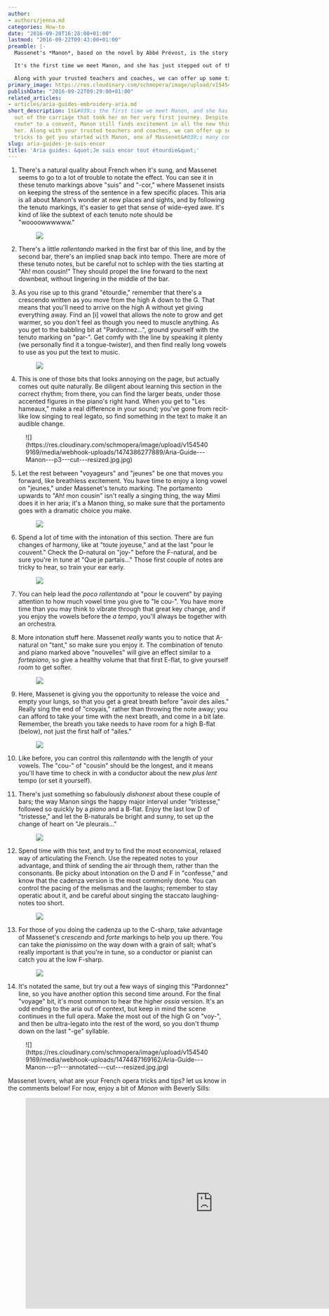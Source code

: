 ```yaml
---
author:
- authors/jenna.md
categories: How-to
date: "2016-09-20T16:28:00+01:00"
lastmod: "2016-09-22T09:43:00+01:00"
preamble: |-
  Massenet's *Manon*, based on the novel by Abbé Prévost, is the story of a young woman with a large appetite for life, yet born within the confines of 18th-century France. Manon is a fascinating reflection of her audience; some may find her naïve, some may find her opportunistic. Be she benevolent or otherwise, Manon is a challenging, beautiful, and layered role for sopranos, starting with this aria in Act I, "Je suis encor tout étourdie."

  It's the first time we meet Manon, and she has just stepped out of the carriage that took her on her very first journey. Despite her being *en route* to a convent, Manon still finds excitement in all the new things surrounding her.

  Along with your trusted teachers and coaches, we can offer up some tips and tricks to get you started with Manon, one of Massenet's many complicated ladies.
primary_image: https://res.cloudinary.com/schmopera/image/upload/v1545409169/media/webhook-uploads/1474482987221/2016-09-22---Manon.jpg.jpg
publishDate: "2016-09-22T09:29:00+01:00"
related_articles:
- articles/aria-guides-embroidery-aria.md
short_description: It&#039;s the first time we meet Manon, and she has just stepped
  out of the carriage that took her on her very first journey. Despite her being *en
  route* to a convent, Manon still finds excitement in all the new things surrounding
  her. Along with your trusted teachers and coaches, we can offer up some tips and
  tricks to get you started with Manon, one of Massenet&#039;s many complicated ladies.
slug: aria-guides-je-suis-encor
title: 'Aria guides: &quot;Je suis encor tout étourdie&quot;'
---
```


1. There's a natural quality about French when it's sung, and Massenet seems to go to a lot of trouble to notate the effect. You can see it in these tenuto markings above "suis" and "-cor," where Massenet insists on keeping the stress of the sentence in a few specific places. This aria is all about Manon's wonder at new places and sights, and by following the tenuto markings, it's easier to get that sense of wide-eyed awe. It's kind of like the subtext of each tenuto note should be "woooowwwwww."<figure data-type="image">![](https://res.cloudinary.com/schmopera/image/upload/v1545409169/media/webhook-uploads/1474385308106/Aria-Guide---Manon---p1---cut---resized.jpg.jpg)
</figure>

2. There's a little *rallentando* marked in the first bar of this line, and by the second bar, there's an implied snap back into tempo. There are more of these tenuto notes, but be careful not to schlep with the ties starting at "Ah! mon cousin!" They should propel the line forward to the next downbeat, without lingering in the middle of the bar.

3. As you rise up to this grand "étourdie," remember that there's a crescendo written as you move from the high A down to the G. That means that you'll need to arrive on the high A without yet giving everything away. Find an [i] vowel that allows the note to grow and get warmer, so you don't feel as though you need to muscle anything. As you get to the babbling bit at "Pardonnez...", ground yourself with the tenuto marking on "par-". Get comfy with the line by speaking it plenty (we personally find it a tongue-twister), and then find really long vowels to use as you put the text to music.<figure data-type="image">![](https://res.cloudinary.com/schmopera/image/upload/v1545409169/media/webhook-uploads/1474385317531/Aria-Guide---Manon---p2---cut---resized.jpg.jpg)
</figure>

4. This is one of those bits that looks annoying on the page, but actually comes out quite naturally. Be diligent about learning this section in the correct rhythm; from there, you can find the larger beats, under those accented figures in the piano's right hand. When you get to "Les hameaux," make a real difference in your sound; you've gone from recit-like low singing to real legato, so find something in the text to make it an audible change.
<figure data-type="image">![](https://res.cloudinary.com/schmopera/image/upload/v1545409169/media/webhook-uploads/1474386277889/Aria-Guide---Manon---p3---cut---resized.jpg.jpg)
</figure>

5. Let the rest between "voyageurs" and "jeunes" be one that moves you forward, like breathless excitement. You have time to enjoy a long vowel on "jeunes," under Massenet's tenuto marking. The portamento upwards to "Ah! mon cousin" isn't really a singing thing, the way Mimì does it in her aria; it's a Manon thing, so make sure that the portamento goes with a dramatic choice you make.<figure data-type="image">![](https://res.cloudinary.com/schmopera/image/upload/v1545409169/media/webhook-uploads/1474483624020/Aria-Guide---Manon---p2b---cut---resized.jpg.jpg)
</figure>

6. Spend a lot of time with the intonation of this section. There are fun changes of harmony, like at "toute joyeuse," and at the last "pour le couvent." Check the D-natural on "joy-" before the F-natural, and be sure you're in tune at "Que je partais..." Those first couple of notes are tricky to hear, so train your ear early.<figure data-type="image">![](https://res.cloudinary.com/schmopera/image/upload/v1545409169/media/webhook-uploads/1474386287419/Aria-Guide---Manon---p4---cut---resized.jpg.jpg)
</figure>

7. You can help lead the *poco rallentando* at "pour le couvent" by paying attention to how much vowel time you give to "le cou-". You have more time than you may think to vibrate through that great key change, and if you enjoy the vowels before the *a tempo*, you'll always be together with an orchestra.

8. More intonation stuff here. Massenet *really* wants you to notice that A-natural on "tant," so make sure you enjoy it. The combination of tenuto and piano marked above "nouvelles" will give an effect similar to a *fortepiano*, so give a healthy volume that that first E-flat, to give yourself room to get softer.<figure data-type="image">![](https://res.cloudinary.com/schmopera/image/upload/v1545409169/media/webhook-uploads/1474386297448/Aria-Guide---Manon---p5---cut---resized.jpg.jpg)
</figure>

9. Here, Massenet is giving you the opportunity to release the voice and empty your lungs, so that you get a great breath before "avoir des ailes." Really sing the end of "croyais," rather than throwing the note away; you can afford to take your time with the next breath, and come in a bit late. Remember, the breath you take needs to have room for a high B-flat (below), not just the first half of "ailes."<figure data-type="image">![](https://res.cloudinary.com/schmopera/image/upload/v1545409169/media/webhook-uploads/1474484930178/Aria-Guide---Manon---p6a---cut---resized.jpg.jpg)
</figure>

10. Like before, you can control this *rallentando* with the length of your vowels. The "cou-" of "cousin" should be the longest, and it means you'll have time to check in with a conductor about the new *plus lent* tempo (or set it yourself).

11. There's just something so fabulously *dishonest* about these couple of bars; the way Manon sings the happy major interval under "tristesse," followed so quickly by a *piano* and a B-flat. Enjoy the last low D of "tristesse," and let the B-naturals be bright and sunny, to set up the change of heart on "Je pleurais..."<figure data-type="image">![](https://res.cloudinary.com/schmopera/image/upload/v1545409169/media/webhook-uploads/1474484957843/Aria-Guide---Manon---p6b---cut---resized.jpg.jpg)
</figure>

12. Spend time with this text, and try to find the most economical, relaxed way of articulating the French. Use the repeated notes to your advantage, and think of sending the air through them, rather than the consonants. Be picky about intonation on the D and F in "confesse," and know that the cadenza version is the most commonly done. You can control the pacing of the melismas and the laughs; remember to stay operatic about it, and be careful about singing the staccato laughing-notes too short.<figure data-type="image">![](https://res.cloudinary.com/schmopera/image/upload/v1545409169/media/webhook-uploads/1474386322874/Aria-Guide---Manon---p7---cut---resized.jpg.jpg)
</figure>

13. For those of you doing the cadenza up to the C-sharp, take advantage of Massenet's *crescendo* and *forte* markings to help you up there. You can take the *pianissimo* on the way down with a grain of salt; what's really important is that you're in tune, so a conductor or pianist can catch you at the low F-sharp.<figure data-type="image">![](https://res.cloudinary.com/schmopera/image/upload/v1545409169/media/webhook-uploads/1474486613794/Aria-Guide---Manon---p8b---cut---resized.jpg.jpg)
</figure>

14. It's notated the same, but try out a few ways of singing this "Pardonnez" line, so you have another option this second time around. For the final "voyage" bit, it's most common to hear the higher *ossia* version. It's an odd ending to the aria out of context, but keep in mind the scene continues in the full opera. Make the most out of the high G on "voy-", and then be ultra-legato into the rest of the word, so you don't thump down on the last "-ge" syllable.

<figure data-type="image">![](https://res.cloudinary.com/schmopera/image/upload/v1545409169/media/webhook-uploads/1474487169162/Aria-Guide---Manon---p1---annotated---cut---resized.jpg.jpg)
</figure>

Massenet lovers, what are your French opera tricks and tips? let us know in the comments below! For now, enjoy a bit of *Manon* with Beverly Sills:

<figure data-type="video">
<iframe width="854" height="480" src="https://www.youtube.com/embed/YWQMTLvLqn0?start=40" frameborder="0" allowfullscreen></iframe>
</figure>

